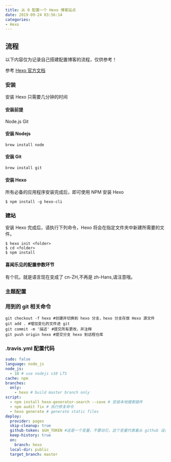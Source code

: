 ```yaml
---
title: 从 0 配置一个 Hexo 博客站点
date: 2019-09-24 03:56:14
categories:
- Hexo
---
```

## 流程
以下内容仅为记录自己搭建配置博客的流程，仅供参考！

参考 [Hexo 官方文档](https://hexo.io)
### 安装
安装 Hexo 只需要几分钟的时间
#### 安装前提
Node.js
Git
#### 安装 Nodejs
```
brew install node
```
#### 安装 Git
```
brew install git
```

#### 安装 Hexo
所有必备的应用程序安装完成后，即可使用 NPM 安装 Hexo
```shell
$ npm install -g hexo-cli
```

### 建站
安装 Hexo 完成后，请执行下列命令，Hexo 将会在指定文件夹中新建所需要的文件。
```shell
$ hexo init <folder>
$ cd <folder>
$ npm install
```
#### 喜闻乐见的配置参数环节
有个坑，就是语言现在变成了 cn-ZH,不再是 zh-Hans,请注意哦。
### 主题配置


### 用到的 git 相关命令
```git
git checkout -f hexo #创建并切换到 hexo 分支，hexo 分支存放 Hexo 源文件
git add . #增加变化的文件进 git
git commit -m '描述' #提交所有更改，并注释
git push origin hexo #提交分支 hexo 到远程仓库
```

### .travis.yml 配置代码
```yml
sudo: false
language: node_js
node_js:
  - 10 # use nodejs v10 LTS
cache: npm
branches:
  only:
    - hexo # build master branch only
script:
  - npm install hexo-generator-search --save # 安装本地搜索插件
  - npm audit fix # 执行修复命令
  - hexo generate # generate static files
deploy:
  provider: pages
  skip-cleanup: true
  github-token: $GH_TOKEN #这是一个变量，不要动它，这个变量代表着从 github 设置到的 token
  keep-history: true
  on:
    branch: hexo
  local-dir: public
  target_branch: master

```